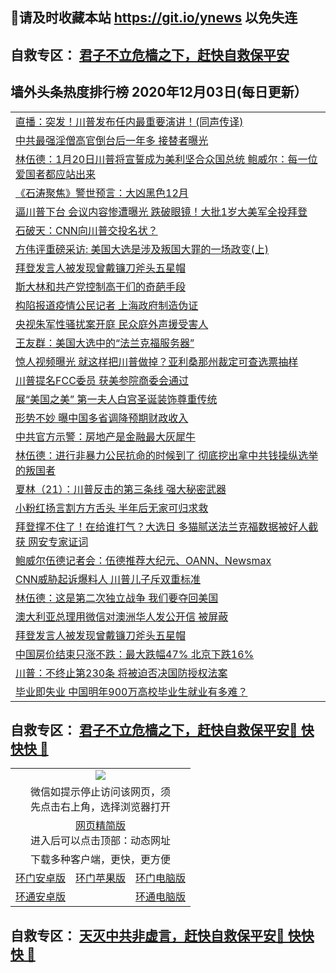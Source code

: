 ## 📩请及时收藏本站 https://git.io/ynews 以免失连</a>
## 自救专区： [君子不立危樯之下，赶快自救保平安 ](https://github.com/pwgy/td/blob/master/README.md)

## 墙外头条热度排行榜 2020年12月03日(每日更新）

 <table>
<tr><td colspan="2" align="left"><a href="https://pslyjlqv.xlohf.cyou/?name=c1251679&key=pzykfwejorbvjhqc&from=gy2">直播：突发！川普发布任内最重要演讲！(同声传译)</a></td></tr>
<tr><td colspan="2" align="left"><a href="https://pslyjlqv.xlohf.cyou/?name=c1251631&key=pzykfwejorbvjhqc&from=gy2">中共最强淫僧高官倒台后一年多 接替者曝光</a></td></tr>
<tr><td colspan="2" align="left"><a href="https://pslyjlqv.xlohf.cyou/?name=c1251656&key=pzykfwejorbvjhqc&from=gy2">林伍德：1月20日川普将宣誓成为美利坚合众国总统 鲍威尔：每一位爱国者都应站出来</a></td></tr>
<tr><td colspan="2" align="left"><a href="https://pslyjlqv.xlohf.cyou/?name=c1251586&key=pzykfwejorbvjhqc&from=gy2">《石涛聚焦》警世预言：大凶黑色12月</a></td></tr>
<tr><td colspan="2" align="left"><a href="https://pslyjlqv.xlohf.cyou/?name=c1251598&key=pzykfwejorbvjhqc&from=gy2">逼川普下台 会议内容惨遭曝光 跌破眼镜！大批1岁大美军全投拜登</a></td></tr>
<tr><td colspan="2" align="left"><a href="https://pslyjlqv.xlohf.cyou/?name=c1251575&key=pzykfwejorbvjhqc&from=gy2">石破天：CNN向川普交投名状？</a></td></tr>
<tr><td colspan="2" align="left"><a href="https://pslyjlqv.xlohf.cyou/?name=c1251659&key=pzykfwejorbvjhqc&from=gy2">方伟评重磅采访: 美国大选是涉及叛国大罪的一场政变(上)</a></td></tr>
<tr><td colspan="2" align="left"><a href="https://pslyjlqv.xlohf.cyou/?name=c1251614&key=pzykfwejorbvjhqc&from=gy2">拜登发言人被发现曾戴镰刀斧头五星帽</a></td></tr>
<tr><td colspan="2" align="left"><a href="https://pslyjlqv.xlohf.cyou/?name=c1251680&key=pzykfwejorbvjhqc&from=gy2">斯大林和共产党控制高干们的奇葩手段</a></td></tr>
<tr><td colspan="2" align="left"><a href="https://pslyjlqv.xlohf.cyou/?name=c1251658&key=pzykfwejorbvjhqc&from=gy2">构陷报道疫情公民记者 上海政府制造伪证</a></td></tr>
<tr><td colspan="2" align="left"><a href="https://pslyjlqv.xlohf.cyou/?name=c1251663&key=pzykfwejorbvjhqc&from=gy2">央视朱军性骚扰案开庭 民众庭外声援受害人</a></td></tr>
<tr><td colspan="2" align="left"><a href="https://pslyjlqv.xlohf.cyou/?name=c1251664&key=pzykfwejorbvjhqc&from=gy2">王友群：美国大选中的“法兰克福服务器”</a></td></tr>
<tr><td colspan="2" align="left"><a href="https://pslyjlqv.xlohf.cyou/?name=c1251587&key=pzykfwejorbvjhqc&from=gy2">惊人视频曝光 就这样把川普做掉？亚利桑那州裁定可查选票抽样</a></td></tr>
<tr><td colspan="2" align="left"><a href="https://pslyjlqv.xlohf.cyou/?name=c1251653&key=pzykfwejorbvjhqc&from=gy2">川普提名FCC委员 获美参院商委会通过</a></td></tr>
<tr><td colspan="2" align="left"><a href="https://pslyjlqv.xlohf.cyou/?name=c1251657&key=pzykfwejorbvjhqc&from=gy2">展“美国之美” 第一夫人白宫圣诞装饰尊重传统</a></td></tr>
<tr><td colspan="2" align="left"><a href="https://pslyjlqv.xlohf.cyou/?name=c1251629&key=pzykfwejorbvjhqc&from=gy2">形势不妙 曝中国多省调降预期财政收入</a></td></tr>
<tr><td colspan="2" align="left"><a href="https://pslyjlqv.xlohf.cyou/?name=c1251572&key=pzykfwejorbvjhqc&from=gy2">中共官方示警：房地产是金融最大灰犀牛</a></td></tr>
<tr><td colspan="2" align="left"><a href="https://pslyjlqv.xlohf.cyou/?name=c1251615&key=pzykfwejorbvjhqc&from=gy2">林伍德：进行非暴力公民抗命的时候到了 彻底挖出拿中共钱操纵选举的叛国者</a></td></tr>
<tr><td colspan="2" align="left"><a href="https://pslyjlqv.xlohf.cyou/?name=c1251603&key=pzykfwejorbvjhqc&from=gy2">夏林（21）：川普反击的第三条线 强大秘密武器</a></td></tr>
<tr><td colspan="2" align="left"><a href="https://pslyjlqv.xlohf.cyou/?name=c1251593&key=pzykfwejorbvjhqc&from=gy2">小粉红扬言割方方舌头 半年后无家可归求救</a></td></tr>
<tr><td colspan="2" align="left"><a href="https://pslyjlqv.xlohf.cyou/?name=c1251611&key=pzykfwejorbvjhqc&from=gy2">拜登撑不住了！在给谁打气？大选日 多猫腻送法兰克福数据被好人截获 网安专家证词</a></td></tr>
<tr><td colspan="2" align="left"><a href="https://pslyjlqv.xlohf.cyou/?name=c1251677&key=pzykfwejorbvjhqc&from=gy2">鲍威尔伍德记者会：伍德推荐大纪元、OANN、Newsmax</a></td></tr>
<tr><td colspan="2" align="left"><a href="https://pslyjlqv.xlohf.cyou/?name=c1251655&key=pzykfwejorbvjhqc&from=gy2">CNN威胁起诉爆料人 川普儿子斥双重标准</a></td></tr>
<tr><td colspan="2" align="left"><a href="https://pslyjlqv.xlohf.cyou/?name=c1251652&key=pzykfwejorbvjhqc&from=gy2">林伍德：这是第二次独立战争 我们要夺回美国</a></td></tr>
<tr><td colspan="2" align="left"><a href="https://pslyjlqv.xlohf.cyou/?name=c1251627&key=pzykfwejorbvjhqc&from=gy2">澳大利亚总理用微信对澳洲华人发公开信 被屏蔽</a></td></tr>
<tr><td colspan="2" align="left"><a href="https://pslyjlqv.xlohf.cyou/?name=c1251581&key=pzykfwejorbvjhqc&from=gy2">拜登发言人被发现曾戴镰刀斧头五星帽</a></td></tr>
<tr><td colspan="2" align="left"><a href="https://pslyjlqv.xlohf.cyou/?name=c1251648&key=pzykfwejorbvjhqc&from=gy2">中国房价结束只涨不跌：最大跌幅47% 北京下跌16%</a></td></tr>
<tr><td colspan="2" align="left"><a href="https://pslyjlqv.xlohf.cyou/?name=c1251599&key=pzykfwejorbvjhqc&from=gy2">川普：不终止第230条 将被迫否决国防授权法案</a></td></tr>
<tr><td colspan="2" align="left"><a href="https://pslyjlqv.xlohf.cyou/?name=c1251600&key=pzykfwejorbvjhqc&from=gy2">毕业即失业 中国明年900万高校毕业生就业有多难？</a></td></tr>

</table>

 ## 自救专区： [君子不立危樯之下，赶快自救保平安🍎 快快快 📩](https://github.com/pwgy/td/blob/master/README.md)
 
<table>
  <tr>
    <td colspan="3" align="center"><img src="https://cdn.jsdelivr.net/gh/opipe/up/oGate65.jpg"/></td>
  </tr>
  <tr>
    <td colspan="3" align="center">微信如提示停止访问该网页，须<br/>先点击右上角，选择浏览器打开</td>
  <tr>
  <tr>
    <td colspan="3" align="center"><a href="https://gitcdn.xyz/cdn/otiny/up/master/show005.htm">网页精简版</a><br/>进入后可以点击顶部：动态网址</td>
  </tr>
  <tr>
    <td colspan="3" align="center">下载多种客户端，更快，更方便</td>
  <tr>
  <tr>
    <td align="center"><a href="https://cdn.jsdelivr.net/gh/opipe/up/oGatea.apk">环门安卓版</a></td>
    <td align="center"><a href="https://x.co/odisk">环门苹果版</a></td>
    <td align="center"><a href="https://cdn.jsdelivr.net/gh/opipe/up/oGate.zip">环门电脑版</a></td>
  </tr>
  <tr>
    <td align="center"><a href="https://cdn.jsdelivr.net/gh/opipe/up/oPipe.apk">环通安卓版</a></td>
    <td align="center"></td>
    <td align="center"><a href="https://raw.githubusercontent.com/opipe/up/master/oPipe.zip">环通电脑版</a></td>
  </tr>
  
</table>


 ## 自救专区： [天灭中共非虚言，赶快自救保平安🍎 快快快 📩](https://github.com/pwgy/td/blob/master/README.md)
